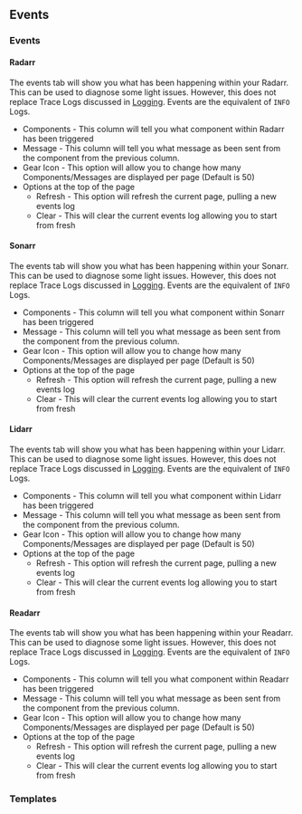 Events
------

### Events

#### Radarr

<section begin=radarr_system_events />

The events tab will show you what has been happening within your Radarr.
This can be used to diagnose some light issues. However, this does not
replace Trace Logs discussed in
[Logging](Radarr_Settings#logging "wikilink"). Events are the equivalent
of `INFO` Logs.

-   Components - This column will tell you what component within Radarr
    has been triggered
-   Message - This column will tell you what message as been sent from
    the component from the previous column.
-   Gear Icon - This option will allow you to change how many
    Components/Messages are displayed per page (Default is 50)
-   Options at the top of the page
    -   Refresh - This option will refresh the current page, pulling a
        new events log
    -   Clear - This will clear the current events log allowing you to
        start from fresh

<section end=radarr_system_events />

#### Sonarr

<section begin=sonarr_system_events />

The events tab will show you what has been happening within your Sonarr.
This can be used to diagnose some light issues. However, this does not
replace Trace Logs discussed in
[Logging](Sonarr_Settings#Logging "wikilink"). Events are the equivalent
of `INFO` Logs.

-   Components - This column will tell you what component within Sonarr
    has been triggered
-   Message - This column will tell you what message as been sent from
    the component from the previous column.
-   Gear Icon - This option will allow you to change how many
    Components/Messages are displayed per page (Default is 50)
-   Options at the top of the page
    -   Refresh - This option will refresh the current page, pulling a
        new events log
    -   Clear - This will clear the current events log allowing you to
        start from fresh

<section end=sonarr_system_events />

#### Lidarr

<section begin=lidarr_system_events />

The events tab will show you what has been happening within your Lidarr.
This can be used to diagnose some light issues. However, this does not
replace Trace Logs discussed in
[Logging](Radarr_Settings#logging "wikilink"). Events are the equivalent
of `INFO` Logs.

-   Components - This column will tell you what component within Lidarr
    has been triggered
-   Message - This column will tell you what message as been sent from
    the component from the previous column.
-   Gear Icon - This option will allow you to change how many
    Components/Messages are displayed per page (Default is 50)
-   Options at the top of the page
    -   Refresh - This option will refresh the current page, pulling a
        new events log
    -   Clear - This will clear the current events log allowing you to
        start from fresh

<section end=lidarr_system_events />

#### Readarr

<section begin=readarr_system_events />

The events tab will show you what has been happening within your
Readarr. This can be used to diagnose some light issues. However, this
does not replace Trace Logs discussed in
[Logging](Radarr_Settings#logging "wikilink"). Events are the equivalent
of `INFO` Logs.

-   Components - This column will tell you what component within Readarr
    has been triggered
-   Message - This column will tell you what message as been sent from
    the component from the previous column.
-   Gear Icon - This option will allow you to change how many
    Components/Messages are displayed per page (Default is 50)
-   Options at the top of the page
    -   Refresh - This option will refresh the current page, pulling a
        new events log
    -   Clear - This will clear the current events log allowing you to
        start from fresh

<section end=readarr_system_events />

### Templates
